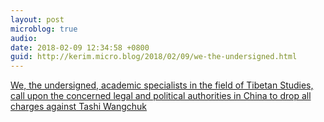 ```yaml
---
layout: post
microblog: true
audio: 
date: 2018-02-09 12:34:58 +0800
guid: http://kerim.micro.blog/2018/02/09/we-the-undersigned.html
---
```

[We, the undersigned, academic specialists in the field of Tibetan Studies, call upon the concerned legal and political authorities in China to drop all charges against Tashi Wangchuk](http://www.scmp.com/comment/letters/article/2132576/clemency-china-would-send-out-right-message-advancing-tibetan)
